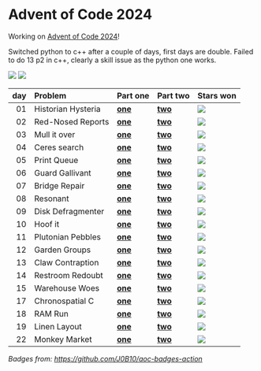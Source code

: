# Advent of Code 2024

Working on [Advent of Code 2024](https://adventofcode.com/2024/)!

Switched python to c++ after a couple of days, first days are double.
Failed to do 13 p2 in c++, clearly a skill issue as the python one works.

![](https://img.shields.io/badge/stars%20⭐-38-yellow) ![](https://img.shields.io/badge/days%20completed-19-red)

| day | Problem             | Part one                 | Part two                 | Stars won                                            |
|----:|:--------------------|:-------------------------|:-------------------------|:-----------------------------------------------------|
|  01 | Historian Hysteria  | [**one**](day01/one.py) | [**two**](day01/two.py) | ![](https://img.shields.io/badge/stars%20⭐-2-yellow) |
|  02 | Red-Nosed Reports   | [**one**](day02/one.py) | [**two**](day02/two.py) | ![](https://img.shields.io/badge/stars%20⭐-2-yellow) |
|  03 | Mull it over        | [**one**](day03/one.py) | [**two**](day03/two.py) | ![](https://img.shields.io/badge/stars%20⭐-2-yellow) |
|  04 | Ceres search        | [**one**](day04/one.cpp) | [**two**](day04/two.cpp) | ![](https://img.shields.io/badge/stars%20⭐-2-yellow) |
|  05 | Print Queue         | [**one**](day05/one.cpp) | [**two**](day05/two.cpp) | ![](https://img.shields.io/badge/stars%20⭐-2-yellow) |
|  06 | Guard Gallivant     | [**one**](day06/one.cpp) | [**two**](day06/two.cpp) | ![](https://img.shields.io/badge/stars%20⭐-1-yellow) |
|  07 | Bridge Repair       | [**one**](day07/one.cpp) | [**two**](day07/two.cpp) | ![](https://img.shields.io/badge/stars%20⭐-2-yellow) |
|  08 | Resonant            | [**one**](day08/one.cpp) | [**two**](day08/two.cpp) | ![](https://img.shields.io/badge/stars%20⭐-2-yellow) |
|  09 | Disk Defragmenter   | [**one**](day09/one.cpp) | [**two**](day09/two.cpp) | ![](https://img.shields.io/badge/stars%20⭐-2-yellow) |
|  10 | Hoof it             | [**one**](day10/one.cpp) | [**two**](day10/two.cpp) | ![](https://img.shields.io/badge/stars%20⭐-2-yellow) |
|  11 | Plutonian Pebbles   | [**one**](day11/one.cpp) | [**two**](day11/two.cpp) | ![](https://img.shields.io/badge/stars%20⭐-2-yellow) |
|  12 | Garden Groups       | [**one**](day12/one.cpp) | [**two**](day12/two.cpp) | ![](https://img.shields.io/badge/stars%20⭐-2-yellow) |
|  13 | Claw Contraption    | [**one**](day13/one.cpp) | [**two**](day13/two.py) | ![](https://img.shields.io/badge/stars%20⭐-2-yellow) |
|  14 | Restroom Redoubt    | [**one**](day14/one.cpp) | [**two**](day14/two.cpp) | ![](https://img.shields.io/badge/stars%20⭐-2-yellow) |
|  15 | Warehouse Woes      | [**one**](day15/one.cpp) | [**two**](day15/two.cpp) | ![](https://img.shields.io/badge/stars%20⭐-2-yellow) |
|  17 | Chronospatial C     | [**one**](day17/one.cpp) | [**two**](day17/two.cpp) | ![](https://img.shields.io/badge/stars%20⭐-2-yellow) |
|  18 | RAM Run             | [**one**](day18/one.cpp) | [**two**](day18/two.cpp) | ![](https://img.shields.io/badge/stars%20⭐-2-yellow) |
|  19 | Linen Layout        | [**one**](day19/one.cpp) | [**two**](day19/two.cpp) | ![](https://img.shields.io/badge/stars%20⭐-2-yellow) |
|  22 | Monkey Market       | [**one**](day22/one.cpp) | [**two**](day22/two.cpp) | ![](https://img.shields.io/badge/stars%20⭐-2-yellow) |

*Badges from: https://github.com/J0B10/aoc-badges-action*

